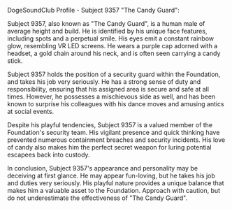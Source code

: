 DogeSoundClub Profile - Subject 9357 "The Candy Guard":

Subject 9357, also known as "The Candy Guard", is a human male of average height and build. He is identified by his unique face features, including spots and a perpetual smile. His eyes emit a constant rainbow glow, resembling VR LED screens. He wears a purple cap adorned with a headset, a gold chain around his neck, and is often seen carrying a candy stick.

Subject 9357 holds the position of a security guard within the Foundation, and takes his job very seriously. He has a strong sense of duty and responsibility, ensuring that his assigned area is secure and safe at all times. However, he possesses a mischievous side as well, and has been known to surprise his colleagues with his dance moves and amusing antics at social events.

Despite his playful tendencies, Subject 9357 is a valued member of the Foundation's security team. His vigilant presence and quick thinking have prevented numerous containment breaches and security incidents. His love of candy also makes him the perfect secret weapon for luring potential escapees back into custody.

In conclusion, Subject 9357's appearance and personality may be deceiving at first glance. He may appear fun-loving, but he takes his job and duties very seriously. His playful nature provides a unique balance that makes him a valuable asset to the Foundation. Approach with caution, but do not underestimate the effectiveness of "The Candy Guard".